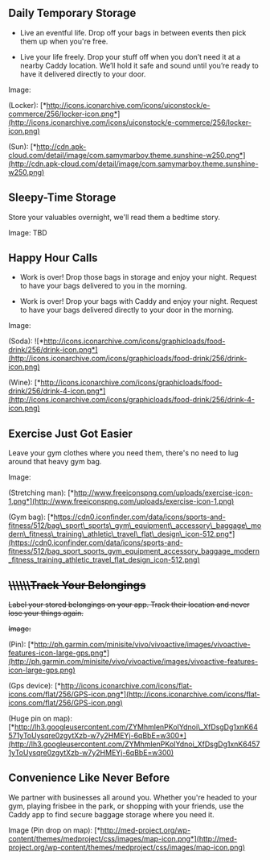 Daily Temporary Storage
-----------------------

-   Live an eventful life. Drop off your bags in between events then pick them up when you're free.

-   Live your life freely. Drop your stuff off when you don’t need it at a nearby Caddy location. We’ll hold it safe and sound until you’re ready to have it delivered directly to your door.

Image:

(Locker):
[*http://icons.iconarchive.com/icons/uiconstock/e-commerce/256/locker-icon.png*](http://icons.iconarchive.com/icons/uiconstock/e-commerce/256/locker-icon.png)

(Sun):
[*http://cdn.apk-cloud.com/detail/image/com.samymarboy.theme.sunshine-w250.png*](http://cdn.apk-cloud.com/detail/image/com.samymarboy.theme.sunshine-w250.png)

Sleepy-Time Storage
-------------------

Store your valuables overnight, we'll read them a bedtime story.

Image:
TBD

Happy Hour Calls
----------------

-   Work is over! Drop those bags in storage and enjoy your night. Request to have your bags delivered to you in the morning.

-   Work is over! Drop your bags with Caddy and enjoy your night. Request to have your bags delivered directly to your door in the morning.

Image:

(Soda):
![*http://icons.iconarchive.com/icons/graphicloads/food-drink/256/drink-icon.png*](http://icons.iconarchive.com/icons/graphicloads/food-drink/256/drink-icon.png)

(Wine):
[*http://icons.iconarchive.com/icons/graphicloads/food-drink/256/drink-4-icon.png*](http://icons.iconarchive.com/icons/graphicloads/food-drink/256/drink-4-icon.png)

Exercise Just Got Easier
------------------------

Leave your gym clothes where you need them, there's no need to lug
around that heavy gym bag.

Image:

(Stretching man):
[*http://www.freeiconspng.com/uploads/exercise-icon-1.png*](http://www.freeiconspng.com/uploads/exercise-icon-1.png)

(Gym bag):
[*https://cdn0.iconfinder.com/data/icons/sports-and-fitness/512/bag\_sport\_sports\_gym\_equipment\_accessory\_baggage\_modern\_fitness\_training\_athletic\_travel\_flat\_design\_icon-512.png*](https://cdn0.iconfinder.com/data/icons/sports-and-fitness/512/bag_sport_sports_gym_equipment_accessory_baggage_modern_fitness_training_athletic_travel_flat_design_icon-512.png)

~~\\\\\\\\\\\\Track Your Belongings~~
-------------------------------------

~~Label your stored belongings on your app. Track their location and
never lose your things again.~~

~~Image:~~

(Pin):
[*http://ph.garmin.com/minisite/vivo/vivoactive/images/vivoactive-features-icon-large-gps.png*](http://ph.garmin.com/minisite/vivo/vivoactive/images/vivoactive-features-icon-large-gps.png)

(Gps device):
[*http://icons.iconarchive.com/icons/flat-icons.com/flat/256/GPS-icon.png*](http://icons.iconarchive.com/icons/flat-icons.com/flat/256/GPS-icon.png)

(Huge pin on map):
[*http://lh3.googleusercontent.com/ZYMhmlenPKoIYdnoi\_XfDsgDg1xnK64571yToUysqre0zgytXzb-w7y2HMEYj-6qBbE=w300*](http://lh3.googleusercontent.com/ZYMhmlenPKoIYdnoi_XfDsgDg1xnK64571yToUysqre0zgytXzb-w7y2HMEYj-6qBbE=w300)

Convenience Like Never Before
-----------------------------

We partner with businesses all around you. Whether you're headed to your
gym, playing frisbee in the park, or shopping with your friends, use the
Caddy app to find secure baggage storage where you need it.

Image (Pin drop on map):
[*http://med-project.org/wp-content/themes/medproject/css/images/map-icon.png*](http://med-project.org/wp-content/themes/medproject/css/images/map-icon.png)

